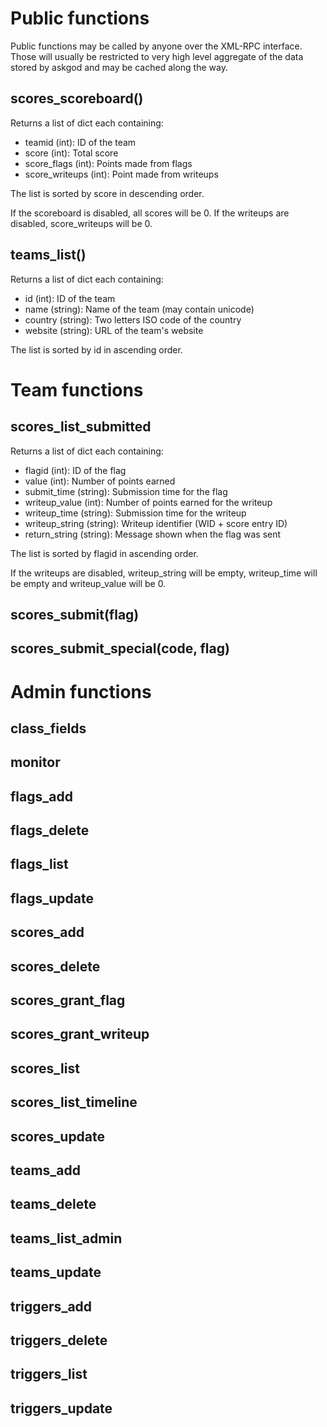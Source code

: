 # Public functions
Public functions may be called by anyone over the XML-RPC interface.
Those will usually be restricted to very high level aggregate of the
data stored by askgod and may be cached along the way.

## scores\_scoreboard()
Returns a list of dict each containing:
 - teamid (int): ID of the team
 - score (int): Total score
 - score\_flags (int): Points made from flags
 - score\_writeups (int): Point made from writeups

The list is sorted by score in descending order.

If the scoreboard is disabled, all scores will be 0.
If the writeups are disabled, score\_writeups will be 0.

## teams\_list()
Returns a list of dict each containing:
 - id (int): ID of the team
 - name (string): Name of the team (may contain unicode)
 - country (string): Two letters ISO code of the country
 - website (string): URL of the team's website

The list is sorted by id in ascending order.

# Team functions
## scores\_list\_submitted
Returns a list of dict each containing:
 - flagid (int): ID of the flag
 - value (int): Number of points earned
 - submit\_time (string): Submission time for the flag
 - writeup\_value (int): Number of points earned for the writeup
 - writeup\_time (string): Submission time for the writeup
 - writeup\_string (string): Writeup identifier (WID + score entry ID)
 - return\_string (string): Message shown when the flag was sent

The list is sorted by flagid in ascending order.

If the writeups are disabled, writeup\_string will be empty,
writeup\_time will be empty and writeup\_value will be 0.

## scores\_submit(flag)
## scores\_submit\_special(code, flag)

# Admin functions
## class\_fields
## monitor
## flags\_add
## flags\_delete
## flags\_list
## flags\_update
## scores\_add
## scores\_delete
## scores\_grant\_flag
## scores\_grant\_writeup
## scores\_list
## scores\_list\_timeline
## scores\_update
## teams\_add
## teams\_delete
## teams\_list\_admin
## teams\_update
## triggers\_add
## triggers\_delete
## triggers\_list
## triggers\_update
